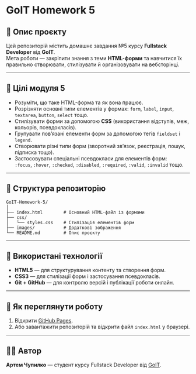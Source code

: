 # GoIT Homework 5

## 📘 Опис проєкту

Цей репозиторій містить домашнє завдання №5 курсу **Fullstack Developer** від
**GoIT**.  
Мета роботи — закріпити знання з теми **HTML-форми** та навчитися їх правильно
створювати, стилізувати й організовувати на вебсторінці.

---

## 🎯 Цілі модуля 5

- Розуміти, що таке HTML-форма та як вона працює.
- Розрізняти основні типи елементів у формах: `form`, `label`, `input`,
  `textarea`, `button`, `select` тощо.
- Стилізувати форми за допомогою **CSS** (використання відступів, меж, кольорів,
  псевдокласів).
- Групувати пов’язані елементи форм за допомогою тегів `fieldset` і `legend`.
- Створювати різні типи форм (зворотний зв’язок, реєстрація, пошук, підписка
  тощо).
- Застосовувати спеціальні псевдокласи для елементів форм:  
  `:focus`, `:hover`, `:checked`, `:disabled`, `:required`, `:valid`, `:invalid`
  тощо.

---

## 🧩 Структура репозиторію

```
GoIT-Homework-5/
│
├── index.html        # Основний HTML-файл із формами
├── css/
│   └── styles.css    # Стилізація елементів форм
├── images/           # Додаткові зображення
└── README.md         # Опис проєкту
```

---

## 🧠 Використані технології

- **HTML5** — для структурування контенту та створення форм.
- **CSS3** — для стилізації форм і застосування псевдокласів.
- **Git + GitHub** — для контролю версій і публікації роботи онлайн.

---

## 🚀 Як переглянути роботу

1. Відкрити [GitHub Pages](https://achupylko.github.io/goit-markup-hw-05/).
2. Або завантажити репозиторій та відкрити файл `index.html` у браузері.

---

## 👨‍💻 Автор

**Артем Чупилко** — студент курсу Fullstack Developer від
[GoIT](https://goit.global/ua/).

